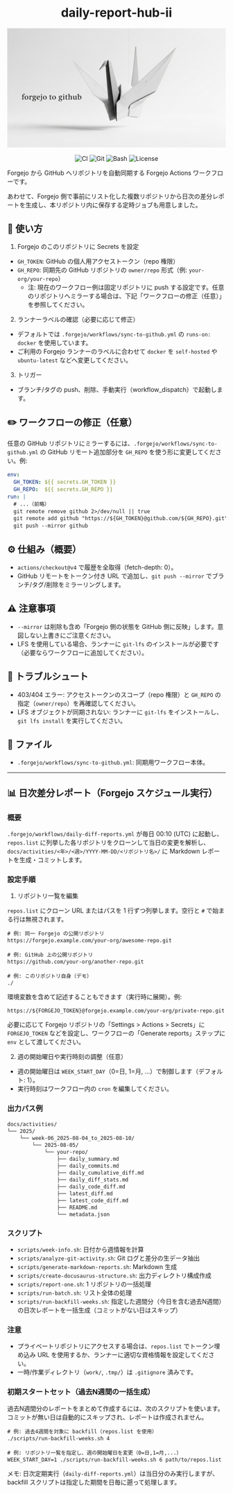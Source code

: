 <div align="center">

<h1>daily-report-hub-ii</h1>

<img src="header.jpg" alt="Forgejo to GitHub mirror workflow" />

<p>
  <img alt="CI" src="https://img.shields.io/badge/CI-Forgejo_Actions-2185D0?logo=githubactions&logoColor=white" />
  <img alt="Git" src="https://img.shields.io/badge/Git-mirror-orange?logo=git&logoColor=white" />
  <img alt="Bash" src="https://img.shields.io/badge/Shell-bash-4EAA25?logo=gnubash&logoColor=white" />
  <img alt="License" src="https://img.shields.io/badge/License-MIT-lightgrey" />
  <!-- 上記バッジは必要に応じて調整してください -->
  
</p>

</div>

Forgejo から GitHub へリポジトリを自動同期する Forgejo Actions ワークフローです。

あわせて、Forgejo 側で事前にリスト化した複数リポジトリから日次の差分レポートを生成し、本リポジトリ内に保存する定時ジョブも用意しました。

## 🚀 使い方

1) Forgejo のこのリポジトリに Secrets を設定

- `GH_TOKEN`: GitHub の個人用アクセストークン（repo 権限）
- `GH_REPO`: 同期先の GitHub リポジトリの `owner/repo` 形式（例: `your-org/your-repo`）
  - 注: 現在のワークフロー例は固定リポジトリに push する設定です。任意のリポジトリへミラーする場合は、下記「ワークフローの修正（任意）」を参照してください。

2) ランナーラベルの確認（必要に応じて修正）

- デフォルトでは `.forgejo/workflows/sync-to-github.yml` の `runs-on: docker` を使用しています。
- ご利用の Forgejo ランナーのラベルに合わせて `docker` を `self-hosted` や `ubuntu-latest` などへ変更してください。

3) トリガー

- ブランチ/タグの push、削除、手動実行（workflow_dispatch）で起動します。

## ✏️ ワークフローの修正（任意）

任意の GitHub リポジトリにミラーするには、`.forgejo/workflows/sync-to-github.yml` の GitHub リモート追加部分を `GH_REPO` を使う形に変更してください。例:

```yaml
env:
  GH_TOKEN: ${{ secrets.GH_TOKEN }}
  GH_REPO:  ${{ secrets.GH_REPO }}
run: |
  # ...（前略）
  git remote remove github 2>/dev/null || true
  git remote add github "https://${GH_TOKEN}@github.com/${GH_REPO}.git"
  git push --mirror github
```

## ⚙️ 仕組み（概要）

- `actions/checkout@v4` で履歴を全取得（fetch-depth: 0）。
- GitHub リモートをトークン付き URL で追加し、`git push --mirror` でブランチ/タグ/削除をミラーリングします。

## ⚠️ 注意事項

- `--mirror` は削除も含め「Forgejo 側の状態を GitHub 側に反映」します。意図しない上書きにご注意ください。
- LFS を使用している場合、ランナーに `git-lfs` のインストールが必要です（必要ならワークフローに追加してください）。

## 🧩 トラブルシュート

- 403/404 エラー: アクセストークンのスコープ（repo 権限）と `GH_REPO` の指定（`owner/repo`）を再確認してください。
- LFS オブジェクトが同期されない: ランナーに `git-lfs` をインストールし、`git lfs install` を実行してください。

## 📄 ファイル

- `.forgejo/workflows/sync-to-github.yml`: 同期用ワークフロー本体。

---

## 📊 日次差分レポート（Forgejo スケジュール実行）

### 概要

`.forgejo/workflows/daily-diff-reports.yml` が毎日 00:10 (UTC) に起動し、`repos.list` に列挙した各リポジトリをクローンして当日の変更を解析し、`docs/activities/<年>/<週>/YYYY-MM-DD/<リポジトリ名>/` に Markdown レポートを生成・コミットします。

### 設定手順

1) リポジトリ一覧を編集

`repos.list` にクローン URL またはパスを 1 行ずつ列挙します。空行と `#` で始まる行は無視されます。

```
# 例: 同一 Forgejo の公開リポジトリ
https://forgejo.example.com/your-org/awesome-repo.git

# 例: GitHub 上の公開リポジトリ
https://github.com/your-org/another-repo.git

# 例: このリポジトリ自身（デモ）
./
```

環境変数を含めて記述することもできます（実行時に展開）。例:

```
https://${FORGEJO_TOKEN}@forgejo.example.com/your-org/private-repo.git
```

必要に応じて Forgejo リポジトリの「Settings > Actions > Secrets」に `FORGEJO_TOKEN` などを設定し、ワークフローの「Generate reports」ステップに `env` として渡してください。

2) 週の開始曜日や実行時刻の調整（任意）

- 週の開始曜日は `WEEK_START_DAY`（0=日, 1=月, ...）で制御します（デフォルト: 1）。
- 実行時刻はワークフロー内の `cron` を編集してください。

### 出力パス例

```
docs/activities/
└── 2025/
    └── week-06_2025-08-04_to_2025-08-10/
        └── 2025-08-05/
            └── your-repo/
                ├── daily_summary.md
                ├── daily_commits.md
                ├── daily_cumulative_diff.md
                ├── daily_diff_stats.md
                ├── daily_code_diff.md
                ├── latest_diff.md
                ├── latest_code_diff.md
                ├── README.md
                └── metadata.json
```

### スクリプト

- `scripts/week-info.sh`: 日付から週情報を計算
- `scripts/analyze-git-activity.sh`: Git ログと差分の生データ抽出
- `scripts/generate-markdown-reports.sh`: Markdown 生成
- `scripts/create-docusaurus-structure.sh`: 出力ディレクトリ構成作成
- `scripts/report-one.sh`: 1 リポジトリの一括処理
- `scripts/run-batch.sh`: リスト全体の処理
- `scripts/run-backfill-weeks.sh`: 指定した週間分（今日を含む過去N週間）の日次レポートを一括生成（コミットがない日はスキップ）

### 注意

- プライベートリポジトリにアクセスする場合は、`repos.list` でトークン埋め込み URL を使用するか、ランナーに適切な資格情報を設定してください。
- 一時/作業ディレクトリ（`work/`, `.tmp/`）は `.gitignore` 済みです。

### 初期スタートセット（過去N週間の一括生成）

過去N週間分のレポートをまとめて作成するには、次のスクリプトを使います。コミットが無い日は自動的にスキップされ、レポートは作成されません。

```
# 例: 過去4週間を対象に backfill（repos.list を使用）
./scripts/run-backfill-weeks.sh 4

# 例: リポジトリ一覧を指定し、週の開始曜日を変更（0=日,1=月,...）
WEEK_START_DAY=1 ./scripts/run-backfill-weeks.sh 6 path/to/repos.list
```

メモ: 日次定期実行（`daily-diff-reports.yml`）は当日分のみ実行しますが、backfill スクリプトは指定した期間を日毎に遡って処理します。
